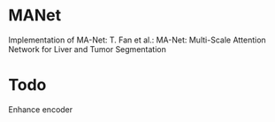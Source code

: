 # MANet
Implementation of MA-Net: T. Fan et al.: MA-Net: Multi-Scale Attention Network for Liver and Tumor Segmentation

# Todo
Enhance encoder

